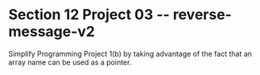 # Section 12 Project 03 -- reverse-message-v2

Simplify Programming Project 1(b) by taking advantage of the fact that an array name can be used as a pointer.

